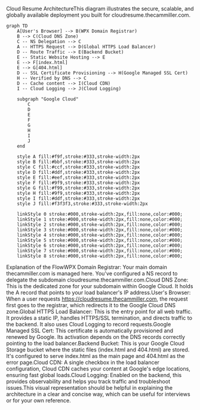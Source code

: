 Cloud Resume ArchitectureThis diagram illustrates the secure, scalable, and globally available deployment you built for cloudresume.thecammiller.com.

```mermaid
graph TD
    A[User's Browser] --> B(WPX Domain Registrar)
    B --> C(Cloud DNS Zone)
    C -- NS Delegation --> C
    A -- HTTPS Request --> D(Global HTTPS Load Balancer)
    D -- Route Traffic --> E(Backend Bucket)
    E -- Static Website Hosting --> E
    E --> F[index.html]
    E --> G[404.html]
    D -- SSL Certificate Provisioning --> H(Google Managed SSL Cert)
    H -- Verified by DNS --> C
    D -- Cache content --> I(Cloud CDN)
    I -- Cloud Logging --> J(Cloud Logging)

    subgraph "Google Cloud"
        C
        D
        E
        F
        G
        H
        I
        J
    end

    style A fill:#f9f,stroke:#333,stroke-width:2px
    style B fill:#bbf,stroke:#333,stroke-width:2px
    style C fill:#ccf,stroke:#333,stroke-width:2px
    style D fill:#ddf,stroke:#333,stroke-width:2px
    style E fill:#eef,stroke:#333,stroke-width:2px
    style F fill:#9f9,stroke:#333,stroke-width:2px
    style G fill:#f99,stroke:#333,stroke-width:2px
    style H fill:#9f9,stroke:#333,stroke-width:2px
    style I fill:#ddf,stroke:#333,stroke-width:2px
    style J fill:#f3f3f3,stroke:#333,stroke-width:2px

    linkStyle 0 stroke:#000,stroke-width:2px,fill:none,color:#000;
    linkStyle 1 stroke:#000,stroke-width:2px,fill:none,color:#000;
    linkStyle 2 stroke:#000,stroke-width:2px,fill:none,color:#000;
    linkStyle 3 stroke:#000,stroke-width:2px,fill:none,color:#000;
    linkStyle 4 stroke:#000,stroke-width:2px,fill:none,color:#000;
    linkStyle 5 stroke:#000,stroke-width:2px,fill:none,color:#000;
    linkStyle 6 stroke:#000,stroke-width:2px,fill:none,color:#000;
    linkStyle 7 stroke:#000,stroke-width:2px,fill:none,color:#000;
    linkStyle 8 stroke:#000,stroke-width:2px,fill:none,color:#000;
```

Explanation of the FlowWPX Domain Registrar: Your main domain thecammiller.com is managed here. You've configured a NS record to delegate the subdomain cloudresume.thecammiller.com.Cloud DNS Zone: This is the dedicated zone for your subdomain within Google Cloud. It holds the A record that points to your load balancer's IP address.User's Browser: When a user requests https://cloudresume.thecammiller.com, the request first goes to the registrar, which redirects it to the Google Cloud DNS zone.Global HTTPS Load Balancer: This is the entry point for all web traffic. It provides a static IP, handles HTTPS/SSL termination, and directs traffic to the backend. It also uses Cloud Logging to record requests.Google Managed SSL Cert: This certificate is automatically provisioned and renewed by Google. Its activation depends on the DNS records correctly pointing to the load balancer.Backend Bucket: This is your Google Cloud Storage bucket where the static files (index.html and 404.html) are stored. It's configured to serve index.html as the main page and 404.html as the error page.Cloud CDN: A single checkbox in the load balancer configuration, Cloud CDN caches your content at Google's edge locations, ensuring fast global loads.Cloud Logging: Enabled on the backend, this provides observability and helps you track traffic and troubleshoot issues.This visual representation should be helpful in explaining the architecture in a clear and concise way, which can be useful for interviews or for your own reference.
